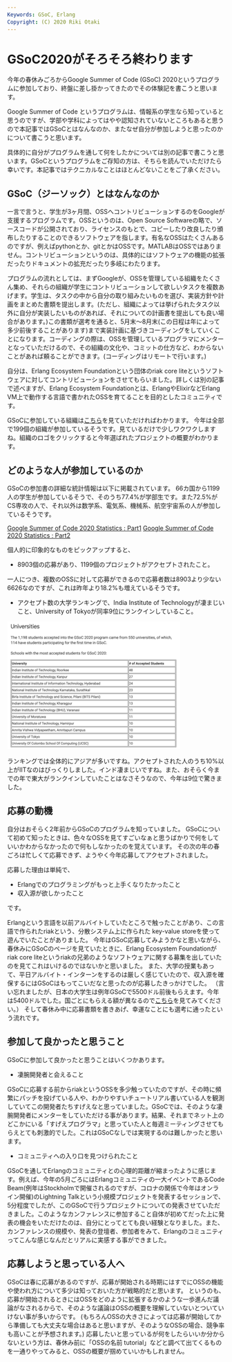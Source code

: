 ```yaml
---
Keywords: GSoC, Erlang
Copyright: (C) 2020 Riki Otaki
---
```


# GSoC2020がそろそろ終わります

今年の春休みごろからGoogle Summer of Code (GSoC) 2020というプログラムに参加しており、終盤に差し掛かってきたのでその体験記を書こうと思います。

Google Summer of Code というプログラムは、情報系の学生なら知っていると思うのですが、学部や学科によってはやや認知されていないところもあると思うので本記事ではGSoCとはなんなのか、またなぜ自分が参加しようと思ったのかについて書こうと思います。

具体的に自分がプログラムを通して何をしたかについては別の記事で書こうと思います。GSoCというプログラムをご存知の方は、そちらを読んでいただけたら幸いです。本記事ではテクニカルなことはほとんどないことをご了承ください。

## GSoC（ジーソック）とはなんなのか

一言で言うと、学生が3ヶ月間、OSSへコントリビューションするのをGoogleが支援するプログラムです。OSSというのは、Open Source Softwareの略で、ソースコードが公開されており、ライセンスのもとで、コピーしたり改良したり頒布したりすることのできるソフトウェアを指します。有名なOSSはたくさんあるのですが、例えばpythonとか、gitとかはOSSです。MATLABはOSSではありません。コントリビューションというのは、具体的にはソフトウェアの機能の拡張だったりドキュメントの拡充だったり多岐にわたります。

プログラムの流れとしては、まずGoogleが、OSSを管理している組織をたくさん集め、それらの組織が学生にコントリビューションして欲しいタスクを複数あげます。学生は、タスクの中から自分の取り組みたいものを選び、実装方針や計画をまとめた書類を提出します。(ただし、組織によっては挙げられたタスク以外に自分が実装したいものがあれば、それについての計画書を提出しても良い場合があります。)この書類が選考を通ると、5月末〜8月末(この日程は年によって多少前後することがあります)まで実装計画に基づきコーディングをしていくことになります。コーディングの際は、OSSを管理しているプログラマにメンターとなっていただけるので、その組織の文化や、コミットの仕方など、わからないことがあれば頼ることができます。(コーディングはリモートで行います。)

自分は、Erlang Ecosystem Foundationという団体のriak core liteというソフトウェアに対してコントリビューションをさせてもらいました。詳しくは別の記事で述べますが、Erlang Ecosystem Foundationとは、ErlangやElixirなどErlang VM上で動作する言語で書かれたOSSを育てることを目的としたコミュニティです。

GSoCに参加している組織は[こちら](https://summerofcode.withgoogle.com/organizations/)を見ていただければわかります。
今年は全部で199個の組織が参加しているそうです。見ているだけで少しワクワクしますね。組織のロゴをクリックすると今年選ばれたプロジェクトの概要がわかります。

## どのような人が参加しているのか

GSoCの参加書の詳細な統計情報は以下に掲載されています。
66カ国から1199人の学生が参加しているそうで、そのうち77.4%が学部生です。また72.5%がCS専攻の人で、それ以外は数学系、電気系、機械系、航空宇宙系の人が参加しているそうです。

[Google Summer of Code 2020 Statistics : Part1](https://opensource.googleblog.com/2020/06/google-summer-of-code-2020-statistics.html)
[Google Summer of Code 2020 Statistics : Part2](https://opensource.googleblog.com/2020/08/google-summer-of-code-2020-statistics.html)

個人的に印象的なものをピックアップすると、

- 8903個の応募があり、1199個のプロジェクトがアクセプトされたこと。

一人につき、複数のOSSに対して応募ができるので応募者数は8903より少ない6626なのですが、これは昨年より18.2%も増えているそうです。

- アクセプト数の大学ランキングで、India Institute of Technologyが凄まじいこと、University of Tokyoが同率9位にランクインしていること。

![アクセプト数の大学ランキング](images/numofaccepts.png)

ランキングでは全体的にアジアが多いですね。アクセプトされた人のうち10%以上がIITなのはびっくりしました。インド凄まじいですね。また、おそらく今までの年で東大がランクインしていたことはなさそうなので、今年は9位で驚きました。

## 応募の動機

自分はおそらく2年前からGSoCのプログラムを知っていました。
GSoCについて初めて知ったときは、色々なOSSを見てすごいなぁと思うばかりで何をしていいかわからなかったので何もしなかったのを覚えています。
その次の年の春ごろは忙しくて応募できず、ようやく今年応募してアクセプトされました。

応募した理由は単純で、

- Erlangでのプログラミングがもっと上手くなりたかったこと
- 収入源が欲しかったこと

です。

Erlangという言語を以前アルバイトしていたところで触ったことがあり、この言語で作られたriakという、分散システム上に作られた key-value storeを使って遊んでいたことがありました。
今年はGSoC応募してみようかなと思いながら、春休みにGSoCのページを見ていたときに、Erlang Ecosystem Foundationがriak core liteというriakの兄弟のようなソフトウェアに関する募集を出していたのを見てこれはいけるのではないかと思いました。
また、大学の授業もあって、平日アルバイト・インターンをするのは厳しく感じていたので、収入源を確保するにはGSoCはもってこいだなと思ったのが応募したきっかけでした。
（言い忘れましたが、日本の大学生は例年GSoCで5500ドル前後もらえます。今年は5400ドルでした。国ごとにもらえる額が異なるので[こちら](https://developers.google.com/open-source/gsoc/help/student-stipends)を見てみてください。）
そして春休み中に応募書類を書きあげ、幸運なことにも選考に通ったという流れです。

## 参加して良かったと思うこと

GSoCに参加して良かったと思うことはいくつかあります。

- 凄腕開発者と会えること

GSoCに応募する前からriakというOSSを多少触っていたのですが、その時に頻繁にパッチを投げている人や、わかりやすいチュートリアル書いている人を観測していてこの開発者たちすげえなと思っていました。GSoCでは、そのような凄腕開発者にメンターをしていただける事があります。結果、それまでネット上のどこかにいる「すげえプログラマ」と思っていた人と毎週ミーティングさせてもらえとても刺激的でした。これはGSoCなしでは実現するのは難しかったと思います。

- コミュニティへの入り口を見つけられたこと

GSoCを通してErlangのコミュニティとの心理的距離が縮まったように感じます。例えば、今年の5月ごろにはErlangコミュニティの一大イベントであるCode Beam(例年はStockholmで開催されるのですが、コロナの関係で今年はオンライン開催)のLightning Talkという小規模プロジェクトを発表するセッションで、5分程度でしたが、このGSoCで行うプロジェクトについての発表させていただきました。このようなカンファレンスに参加すること自体が初めてだった上に発表の機会をいただけたのは、自分にとってとても良い経験となりました。また、カンファレンスの規模や、発表の登壇者、参加者をみて、Erlangのコミュニティってこんな感じなんだとリアルに実感する事ができました。

## 応募しようと思っている人へ

GSoCは春に応募があるのですが、応募が開始される時期にはすでにOSSの機能や使われ方について多少は知っておいた方が戦略的だと思います。
というのも、応募が開始されるときにはOSSをどのように拡張するかのような一歩進んだ議論がなされるからで、そのような議論はOSSの概要を理解していないとついていけない事が多いからです。
(もちろんOSSの大きさによっては応募が開始してから準備しても大丈夫な場合はあると思いますが、そのようなOSSの場合、競争率も高いことが予想されます。)
応募したいと思っているが何をしたらいいか分からないという方は、春休み前に「OSSの名前 tutorial」などと調べて出てくるものを一通りやってみると、OSSの概要が掴めていいかもしれません。
